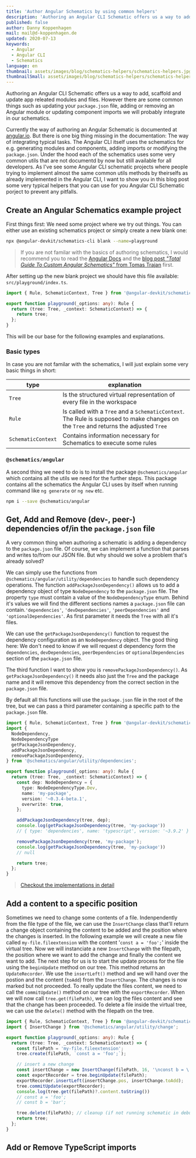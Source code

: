 ```yaml
---
title: 'Author Angular Schematics by using common helpers'
description: 'Authoring an Angular CLI Schematic offers us a way to add, scaffold and update app releated modules and files. In this article I will guide you through some common but currently undocumented helper functions you can use to acheive your goal'
published: false
author: Danny Koppenhagen
mail: mail@d-koppenhagen.de
updated: 2020-07-13
keywords:
  - Angular
  - Angular CLI
  - Schematics
language: en
thumbnail: assets/images/blog/schematics-helpers/schematics-helpers.jpg
thumbnailSmall: assets/images/blog/schematics-helpers/schematics-helpers-small.jpg
---
```


Authoring an Angular CLI Schematic offers us a way to add, scaffold and update app releated modules and files. However there are some common things such as updating your `package.json` file, adding or removing an Angular module or updating component imports we will probably integrate in our schematics.

Currently the way of authoring an Angular Schematic is documented at [angular.io](https://angular.io/guide/schematics-authoring).
But there is one big thing missing in the documentation: The way of integrating typical tasks.
The Angular CLI itself uses the schematics for e.g. generating modules and components, adding imports or modifying the `package.json`.
Under the hood each of the schematics uses some very common utils that are not documentd by now but still available for all developers.
As I've see some Angular CLI schematic projects where people trying to implement almost the same common utils methods by theirselfs as already implemented in the Angular CLI, I want to show you in this blog post some very typical helpers that you can use for you Angular CLI Schematic porject to prevent any pitfalls.

## Create an Angular Schematics example project

First things first: We need some project where we try out things.
You can either use an existing schematics project or simply create a new blank one:

```bash
npx @angular-devkit/schematics-cli blank --name=playground
```

> If you are not familar with the basics of authoring schematics, I would recommend you to read the [Angular Docs](https://angular.io/guide/schematics-authoring) and the [blog post _"Total Guide To Custom Angular Schematics"_ from Tomas Trajan](https://medium.com/@tomastrajan/total-guide-to-custom-angular-schematics-5c50cf90cdb4) first.

After setting up the new blank project we should have this file available: `src/playground/index.ts`.
 
```ts
import { Rule, SchematicContext, Tree } from '@angular-devkit/schematics';

export function playground(_options: any): Rule {
  return (tree: Tree, _context: SchematicContext) => {
    return tree;
  };
}
```

This will be our base for the following examples and explanations.

### Basic types

In case you are not familar with the schematics, I will just explain some very basic things in short:

| type | explanation |
|---|---|
|`Tree`|Is the structured virtual representation of every file in the workspace|
|`Rule`|Is called with a `Tree` and a `SchematicContext`. The Rule is supposed to make changes on the `Tree` and returns the adjusted `Tree`|
|`SchematicContext`|Contains information necessary for Schematics to execute some rules|

### `@schematics/angular`
A second thing we need to do is to install the package `@schematics/angular` which contains all the utils we need for the further steps.
This package contains all the schematics the Angular CLI uses by itself when running command like `ng generate` or `ng new` etc.

```bash
npm i --save @schematics/angular
```

## Get, Add and Remove (dev-, peer-) dependencies of/in the `package.json` file

A very common thing when authoring a schematic is adding a dependency to the `package.json` file.
Of course, we can implement a function that parses and writes to/from our JSON file.
But why should we solve a problem that's already solved?

We can simply use the functions from `@schematics/angular/utility/dependencies` to handle such dependency operations.
The function `addPackageJsonDependency()` allows us to add a dependency object of type `NodeDependency` to the `package.json` file.
The property `type` must contain a value of the `NodeDependencyType` enum.
Behind it's values we will find the different sections names a `package.json` file can contain.`'dependencies'`, `'devDependencies'`, `'peerDependencies'` and `'optionalDependencies'`.
As first parameter it needs the `Tree` with all it's files.

We can use the `getPackageJsonDependency()` function to request the dependency configuration as an `NodeDependency` object.
The good thing here: We don't need to know if we will request d dependency form the `dependencies`, `devDependencies`, `peerDependencies` or `optionalDependencies` section of the `package.json` file.

The third function I want to show you is `removePackageJsonDependency()`.
As `getPackageJsonDependency()` it needs also just the `Tree` and the package name and it will remove this dependency from the correct section in the `package.json` file.

By default all this functions will use the `package.json` file in the root of the tree, but we can pass a third parameter containing a specific path to the `package.json` file.

```ts
import { Rule, SchematicContext, Tree } from '@angular-devkit/schematics/';
import {
  NodeDependency,
  NodeDependencyType
  getPackageJsonDependency,
  addPackageJsonDependency,
  removePackageJsonDependency,
} from '@schematics/angular/utility/dependencies';

export function playground(_options: any): Rule {
  return (tree: Tree, _context: SchematicContext) => {
    const dep: NodeDependency = {
      type: NodeDependencyType.Dev,
      name: 'my-package',
      version: '~0.3.4-beta.1',
      overwrite: true,
    };

    addPackageJsonDependency(tree, dep);
    console.log(getPackageJsonDependency(tree, 'my-package'))
    // { type: 'dependencies', name: 'typescript', version: '~3.9.2' }

    removePackageJsonDependency(tree, 'my-package');
    console.log(getPackageJsonDependency(tree, 'my-package'))
    // null

    return tree;
  };
}
```

> [Checkout the implementations in detail](https://github.com/angular/angular-cli/blob/master/packages/schematics/angular/utility/dependencies.ts)

## Add a content to a specific position

Sometimes we need to change some contents of a file.
Indenpendently from the file type of the file, we can use the `InsertChange` class that'll return a change object containing the content to be added and the position where the changes is inserted.
In the following example we will create a new file called `my-file.fileextension` with the content '`const a = 'foo';`' inside the virtual tree.
Now we will instanciate a new `InsertChange` with the filepath, the position where we want to add the change and finally the content we want to add.
The next step for us is to start the update process for the file using the `beginUpdate` method on our tree.
This method returns an `UpdateRecorder`.
We use the `insertLeft()` method and we will hand over the postion and the content (`toAdd`) from the `InsertChange`.
The changes is now marked but not proceeded.
To really update the files content, we need to call the `commitUpdate()` method on our tree with the `exportRecorder`.
When we will now call `tree.get(filePath)`, we can log the files content and see that the change has been proceeded.
To delete a file inside the virtual tree, we can use the `delete()` method with the filepath on the tree.

```ts
import { Rule, SchematicContext, Tree } from '@angular-devkit/schematics/';
import { InsertChange } from '@schematics/angular/utility/change';

export function playground(_options: any): Rule {
  return (tree: Tree, _context: SchematicContext) => {
    const filePath = 'my-file.fileextension';
    tree.create(filePath, `const a = 'foo';`);

    // insert a new change
    const insertChange = new InsertChange(filePath, 16, '\nconst b = \'bar\';');
    const exportRecorder = tree.beginUpdate(filePath);
    exportRecorder.insertLeft(insertChange.pos, insertChange.toAdd);
    tree.commitUpdate(exportRecorder);
    console.log(tree.get(filePath)?.content.toString())
    // const a = 'foo';
    // const b = 'bar';

    tree.delete(filePath); // cleanup (if not running schematic in debug mode)
    return tree;
  };
}
```

## Add or Remove TypeScript imports



